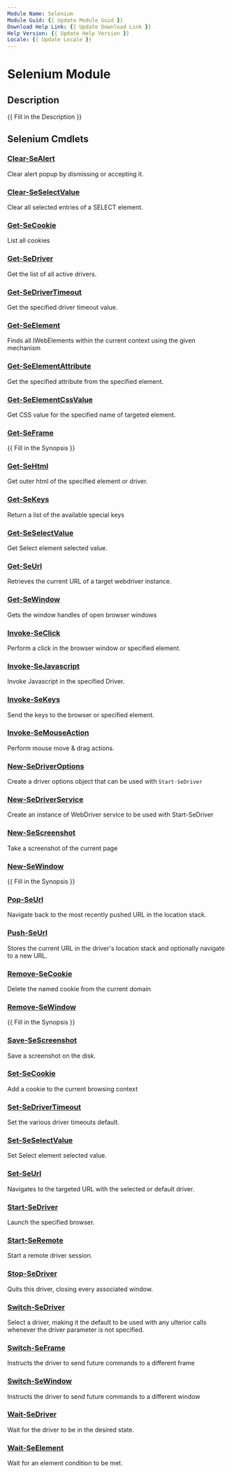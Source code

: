 ```yaml
---
Module Name: Selenium
Module Guid: {{ Update Module Guid }}
Download Help Link: {{ Update Download Link }}
Help Version: {{ Update Help Version }}
Locale: {{ Update Locale }}
---
```


# Selenium Module
## Description
{{ Fill in the Description }}

## Selenium Cmdlets
### [Clear-SeAlert](Clear-SeAlert.md)
Clear alert popup by dismissing or accepting it.

### [Clear-SeSelectValue](Clear-SeSelectValue.md)
Clear all selected entries of a SELECT element.

### [Get-SeCookie](Get-SeCookie.md)
List all cookies

### [Get-SeDriver](Get-SeDriver.md)
Get the list of all active drivers.

### [Get-SeDriverTimeout](Get-SeDriverTimeout.md)
Get the specified driver timeout value.

### [Get-SeElement](Get-SeElement.md)
	
Finds all IWebElements within the current context using the given mechanism

### [Get-SeElementAttribute](Get-SeElementAttribute.md)
Get the specified attribute from the specified element.

### [Get-SeElementCssValue](Get-SeElementCssValue.md)
Get CSS value for the specified name of targeted element.

### [Get-SeFrame](Get-SeFrame.md)
{{ Fill in the Synopsis }}

### [Get-SeHtml](Get-SeHtml.md)
Get outer html of the specified element or driver.

### [Get-SeKeys](Get-SeKeys.md)
Return a list of the available special keys

### [Get-SeSelectValue](Get-SeSelectValue.md)
Get Select element selected value.

### [Get-SeUrl](Get-SeUrl.md)
Retrieves the current URL of a target webdriver instance.

### [Get-SeWindow](Get-SeWindow.md)
Gets the window handles of open browser windows

### [Invoke-SeClick](Invoke-SeClick.md)
Perform a click in the browser window or specified element.

### [Invoke-SeJavascript](Invoke-SeJavascript.md)
Invoke Javascript in the specified Driver.

### [Invoke-SeKeys](Invoke-SeKeys.md)
Send the keys to the browser or specified element.

### [Invoke-SeMouseAction](Invoke-SeMouseAction.md)
Perform mouse move & drag actions.

### [New-SeDriverOptions](New-SeDriverOptions.md)
Create a driver options object that can be used with `Start-SeDriver`

### [New-SeDriverService](New-SeDriverService.md)
Create an instance of WebDriver service to be used with Start-SeDriver

### [New-SeScreenshot](New-SeScreenshot.md)
Take a screenshot of the current page

### [New-SeWindow](New-SeWindow.md)
{{ Fill in the Synopsis }}

### [Pop-SeUrl](Pop-SeUrl.md)
Navigate back to the most recently pushed URL in the location stack.

### [Push-SeUrl](Push-SeUrl.md)
Stores the current URL in the driver's location stack and optionally
navigate to a new URL.

### [Remove-SeCookie](Remove-SeCookie.md)
Delete the named cookie from the current domain

### [Remove-SeWindow](Remove-SeWindow.md)
{{ Fill in the Synopsis }}

### [Save-SeScreenshot](Save-SeScreenshot.md)
Save a screenshot on the disk.

### [Set-SeCookie](Set-SeCookie.md)
Add a cookie to the current browsing context

### [Set-SeDriverTimeout](Set-SeDriverTimeout.md)
Set the various driver timeouts default.

### [Set-SeSelectValue](Set-SeSelectValue.md)
Set Select element selected value.

### [Set-SeUrl](Set-SeUrl.md)
Navigates to the targeted URL with the selected or default driver.

### [Start-SeDriver](Start-SeDriver.md)
Launch the specified browser.

### [Start-SeRemote](Start-SeRemote.md)
Start a remote driver session.

### [Stop-SeDriver](Stop-SeDriver.md)
Quits this driver, closing every associated window.

### [Switch-SeDriver](Switch-SeDriver.md)
Select a driver, making it the default to be used with any ulterior calls whenever the driver parameter is not specified.

### [Switch-SeFrame](Switch-SeFrame.md)
Instructs the driver to send future commands to a different frame

### [Switch-SeWindow](Switch-SeWindow.md)
Instructs the driver to send future commands to a different window

### [Wait-SeDriver](Wait-SeDriver.md)
Wait for the driver to be in the desired state.

### [Wait-SeElement](Wait-SeElement.md)
Wait for an element condition to be met.

